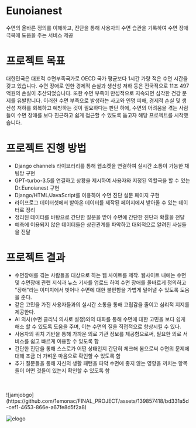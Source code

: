 # Eunoianest
수면의 올바른 정의를 이해하고, 진단을 통해 사용자의 수면 습관을 기록하여 수면 장애 극복에 도움을 주는 서비스 제공

# 프로젝트 목표
대한민국은 대표적 수면부족국가로 OECD 국가 평균보다 1시간 가량 적은 수면 시간을 갖고 있습니다. 수면 장애로 인한 경제적 손실과 생산성 저하 등은 전국적으로 11조 497억원의 손실이 추산되었습니다. 또한 수면 부족이 만성적으로 지속되면 심각한 건강 문제를 유발합니다. 이러한 수면 부족으로 발생하는 사고와 인명 피해, 경제적 손실 및 생산성 저하를 회복하고 예방하는 것이 필요하다는 판단 하에, 수면의 어려움을 겪는 사람들이 수면 장애를 보다 친근하고 쉽게 접근할 수 있도록 돕고자 해당 프로젝트를 시작했습니다.

# 프로젝트 진행 방법
- Django channels 라이브러리를 통해 웹소켓을 연결하여 실시간 소통이 가능한 채팅방 구현
- GPT-turbo-3.5를 연결하고 상황을 제시하여 사용자와 지정된 역할극을 할 수 있는 Dr.Eunoianest 구현 
- Django/HTML/JavaScript를 이용하여 수면 진단 설문 페이지 구현
- 라이프로그 데이터셋에서 받아온 데이터를 제작된 페이지에서 받아올 수 있는 데이터로 정리
- 정리된 데이터를 바탕으로 간단한 질문을 받아 수면에 간단한 진단과 확률을 전달
- 예측에 이용되지 않은 데이터들은 상관관계를 파악하고 대외적으로 알려진 사실들을 전달

# 프로젝트 결과
- 수면장애를 겪는 사람들을 대상으로 하는 웹 사이트를 제작. 웹사이트 내에는 수면 및 수면장애 관련 지식과 뉴스 기사를 업로드 하여 수면 장애를 올바르게 정의하고 "장애"라는 이미지에서 벗어나 수면에 대한 불편함을 가볍게 털어낼 수 있도록 도움을 준다.
- 같은 고민을 가진 사용자들과의 실시간 소통을 통해 고립감을 줄이고 심리적 지지를 제공한다.
- AI 의사(수면 클리닉 의사로 설정)와의 대화를 통해 수면에 대한 고민을 보다 쉽게 해소 할 수 있도록 도움을 주며, 이는 수면의 질을 직접적으로 향상시킬 수 있다.
- 사용자의 위치 기반을 통해 가까운 의료 기관 정보를 제공함으로써, 필요한 의료 서비스를 쉽고 빠르게 이용할 수 있도록 함
- 간단한 진단을 통해 스스로가 어떤 상태인지 간단히 체크해 봄으로써 수면의 문제에 대해 조금 더 가벼운 마음으로 확인할 수 있도록 함
- 추가 질문들을 통해 자신의 생활 패턴을 파악 수면에 좋지 않는 영향을 끼치는 항목들이 어떤 것들이 있는지 확인할 수 있도록 함
<br>
<br>
![jamjobgo](https://github.com/1emonac/FINAL_PROJECT/assets/139857418/bd331a5d-cef1-4653-866e-a67fe8d5f2a8)

![elogo](https://github.com/1emonac/FINAL_PROJECT/assets/139857418/a7ae14e0-2809-478d-a8a8-5701c9b7e5a2)

